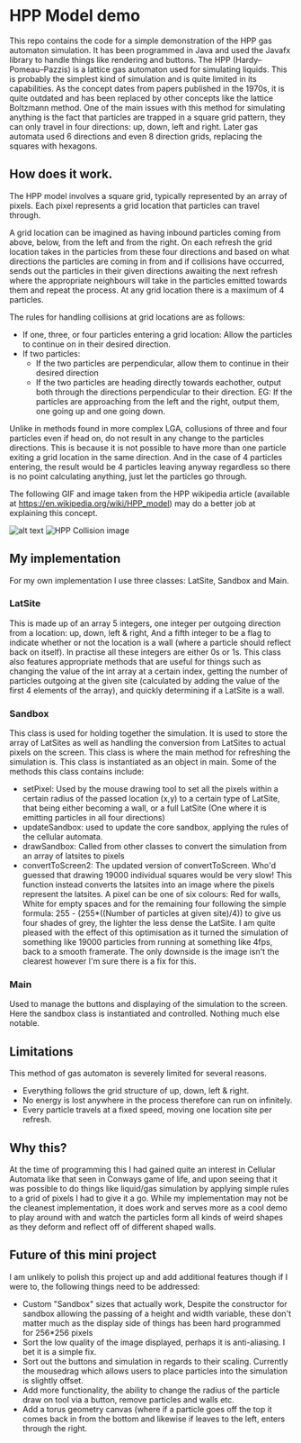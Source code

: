 # HPP Model demo
This repo contains the code for a simple demonstration of the HPP gas automaton simulation. It has been programmed in Java and used the Javafx library to handle things like rendering and buttons. 
The HPP (Hardy–Pomeau–Pazzis) is a lattice gas automaton used for simulating liquids. This is probably the simplest kind of simulation and is quite limited in its capabilities. 
As the concept dates from papers published in the 1970s, it is quite outdated and has been replaced by other concepts like the lattice Boltzmann method. One of the main issues with this method for simulating anything is the fact that particles are trapped in a square grid pattern, they can only travel in four directions: up, down, left and right. Later gas automata used 6 directions and even 8 direction grids, replacing the squares with hexagons.

## How does it work.
The HPP model involves a square grid, typically represented by an array of pixels. Each pixel represents a grid location that particles can travel through.

A grid location can be imagined as having inbound particles coming from above, below, from the left and from the right. On each refresh the grid location takes in the particles from these four directions and based on what directions the particles are coming in from and if collisions have occurred, sends out the particles in their given directions awaiting the next refresh where the appropriate neighbours will take in the particles emitted towards them and repeat the process. At any grid location there is a maximum of 4 particles.

The rules for handling collisions at grid locations are as follows:
- If one, three, or four particles entering a grid location: Allow the particles to continue on in their desired direction.
- If two particles:
  - If the two particles are perpendicular, allow them to continue in their desired direction
  - If the two particles are heading directly towards eachother, output both through the directions perpendicular to their direction. EG: If the particles are approaching from the left and the right, output them, one going up and one going down.

Unlike in methods found in more complex LGA, collusions of three and four particles even if head on, do not result in any change to the particles directions. This is because it is not possible to have more than one particle exiting a grid location in the same direction. And in the case of 4 particles entering, the result would be 4 particles leaving anyway regardless so there is no point calculating anything, just let the particles go through.


The following GIF and image taken from the HPP wikipedia article (available at https://en.wikipedia.org/wiki/HPP_model) may do a better job at explaining this concept.

![alt text](https://commons.wikimedia.org/wiki/File:HPP_small.gif#/media/File:HPP_small.gif)
![HPP Collision image](https://en.wikipedia.org/wiki/HPP_model#/media/File:HppModelExamples.jpg)

## My implementation
For my own implementation I use three classes: LatSite, Sandbox and Main.  
### LatSite
This is made up of an array 5 integers, one integer per outgoing direction from a location: up, down, left & right, And a fifth integer to be a flag to indicate whether or not the location is a wall (where a particle should reflect back on itself). In practise all these integers are either 0s or 1s. This class also features appropriate methods that are useful for things such as changing the value of the int array at a certain index, getting the number of particles outgoing at the given site (calculated by adding the value of the first 4 elements of the array), and quickly determining if a LatSite is a wall.

### Sandbox
This class is used for holding together the simulation. It is used to store the array of LatSites as well as handling the conversion from LatSites to actual pixels on the screen. This class is where the main method for refreshing the simulation is. This class is instantiated as an object in main. 
Some of the methods this class contains include:
- setPixel: Used by the mouse drawing tool to set all the pixels within a certain radius of the passed location (x,y) to a certain type of LatSite, that being either becoming a wall, or a full LatSite (One where it is emitting particles in all four directions)
- updateSandbox: used to update the core sandbox, applying the rules of the cellular automata.
- drawSandbox: Called from other classes to convert the simulation from an array of latsites to pixels
- convertToScreen2: The updated version of convertToScreen. Who'd guessed that drawing 19000 individual squares would be very slow! This function instead converts the latsites into an image where the pixels represent the latsites. A pixel can be one of six colours: Red for walls, White for empty spaces and for the remaining four following the simple formula: 255 - (255*((Number of particles at given site)/4)) to give us four shades of grey, the lighter the less dense the LatSite. I am quite pleased with the effect of this optimisation as it turned the simulation of something like 19000 particles from running at something like 4fps, back to a smooth framerate. The only downside is the image isn't the clearest however I'm sure there is a fix for this.

### Main
Used to manage the buttons and displaying of the simulation to the screen. Here the sandbox class is instantiated and controlled. Nothing much else notable.

## Limitations
This method of gas automaton is severely limited for several reasons.
- Everything follows the grid structure of up, down, left & right.
- No energy is lost anywhere in the process therefore can run on infinitely.
- Every particle travels at a fixed speed, moving one location site per refresh.


## Why this?
At the time of programming this I had gained quite an interest in Cellular Automata like that seen in Conways game of life, and upon seeing that it was possible to do things like liquid/gas simulation by applying simple rules to a grid of pixels I had to give it a go. While my implementation may not be the cleanest implementation, it does work and serves more as a cool demo to play around with and watch the particles form all kinds of weird shapes as they deform and reflect off of different shaped walls.

## Future of this mini project
I am unlikely to polish this project up and add additional features though if I were to, the following things need to be addressed:
- Custom "Sandbox" sizes that actually work, Despite the constructor for sandbox allowing the passing of a height and width variable, these don't matter much as the display side of things has been hard programmed for 256*256 pixels
- Sort the low quality of the image displayed, perhaps it is anti-aliasing. I bet it is a simple fix.
- Sort out the buttons and simulation in regards to their scaling. Currently the mousedrag which allows users to place particles into the simulation is slightly offset.
- Add more functionality, the ability to change the radius of the particle draw on tool via a button, remove particles and walls etc.
- Add a torus geometry canvas (where if a particle goes off the top it comes back in from the bottom and likewise if leaves to the left, enters through the right.

  
